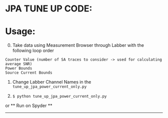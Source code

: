 # JPA TUNE UP CODE:

# Usage:

0. Take data using Measurement Browser through Labber with the following loop order
```
Counter Value (number of SA traces to consider -> used for calculating average SNR)
Power Bounds
Source Current Bounds
```

1. Change Labber Channel Names in the `tune_up_jpa_power_current_only.py`


2. `$ python tune_up_jpa_power_current_only.py`

or ** Run on Spyder **


---
